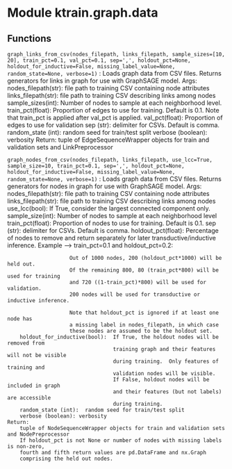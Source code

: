 Module ktrain.graph.data
========================

Functions
---------

    
`graph_links_from_csv(nodes_filepath, links_filepath, sample_sizes=[10, 20], train_pct=0.1, val_pct=0.1, sep=',', holdout_pct=None, holdout_for_inductive=False, missing_label_value=None, random_state=None, verbose=1)`
:   Loads graph data from CSV files. 
    Returns generators for links in graph for use with GraphSAGE model.
    Args:
        nodes_filepath(str): file path to training CSV containing node attributes
        links_filepath(str): file path to training CSV describing links among nodes
        sample_sizes(int): Number of nodes to sample at each neighborhood level.
        train_pct(float): Proportion of edges to use for training.
                          Default is 0.1.
                          Note that train_pct is applied after val_pct is applied.
        val_pct(float): Proportion of edges to use for validation
        sep (str):  delimiter for CSVs. Default is comma.
        random_state (int):  random seed for train/test split
        verbose (boolean): verbosity
    Return:
        tuple of EdgeSequenceWrapper objects for train and validation sets and LinkPreprocessor

    
`graph_nodes_from_csv(nodes_filepath, links_filepath, use_lcc=True, sample_size=10, train_pct=0.1, sep=',', holdout_pct=None, holdout_for_inductive=False, missing_label_value=None, random_state=None, verbose=1)`
:   Loads graph data from CSV files. 
    Returns generators for nodes in graph for use with GraphSAGE model.
    Args:
        nodes_filepath(str): file path to training CSV containing node attributes
        links_filepath(str): file path to training CSV describing links among nodes
        use_lcc(bool):  If True, consider the largest connected component only.
        sample_size(int): Number of nodes to sample at each neighborhood level
        train_pct(float): Proportion of nodes to use for training.
                          Default is 0.1.
        sep (str):  delimiter for CSVs. Default is comma.
        holdout_pct(float): Percentage of nodes to remove and return separately
                        for later transductive/inductive inference.
                        Example -->  train_pct=0.1 and holdout_pct=0.2:
    
                        Out of 1000 nodes, 200 (holdout_pct*1000) will be held out.
                        Of the remaining 800, 80 (train_pct*800) will be used for training
                        and 720 ((1-train_pct)*800) will be used for validation.
                        200 nodes will be used for transductive or inductive inference.
    
                        Note that holdout_pct is ignored if at least one node has
                        a missing label in nodes_filepath, in which case
                        these nodes are assumed to be the holdout set.
        holdout_for_inductive(bool):  If True, the holdout nodes will be removed from 
                                      training graph and their features will not be visible
                                      during training.  Only features of training and
                                      validation nodes will be visible.
                                      If False, holdout nodes will be included in graph
                                      and their features (but not labels) are accessible
                                      during training.
        random_state (int):  random seed for train/test split
        verbose (boolean): verbosity
    Return:
        tuple of NodeSequenceWrapper objects for train and validation sets and NodePreprocessor
        If holdout_pct is not None or number of nodes with missing labels is non-zero, 
        fourth and fifth return values are pd.DataFrame and nx.Graph
        comprising the held out nodes.